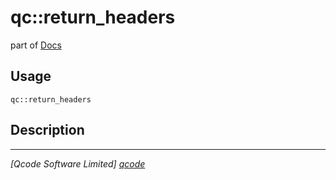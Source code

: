 qc::return_headers
==================

part of [Docs](.)

Usage
-----
`qc::return_headers `

Description
-----------


----------------------------------
*[Qcode Software Limited] [qcode]*

[qcode]: http://www.qcode.co.uk "Qcode Software"